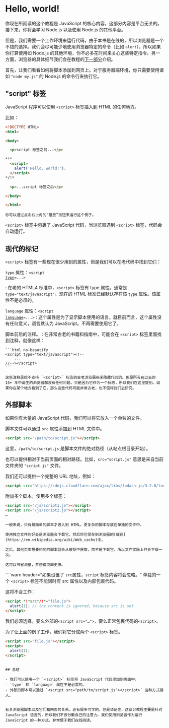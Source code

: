 # Hello, world!

你现在所阅读的这个教程是 JavaScript 的核心内容，这部分内容是平台无关的。接下来，你将会学习 Node.js 以及使用 Node.js 的其他平台。

但是，我们需要一个工作环境来运行代码，由于本书是在线的，所以浏览器是一个不错的选择。我们会尽可能少地使用浏览器特定的命令（比如 `alert`），所以如果你打算使用如 Node.js 的其他环境，你不必多花时间来关心这些特定指令。另一方面，浏览器的具体细节我们会在教程的[下一部分](/ui)介绍。

首先，让我们看看如何将脚本添加到网页上。对于服务器端环境，你只需要使用诸如 `"node my.js"` 的 Node.js 的命令行来执行它。

## "script" 标签

JavaScript 程序可以使用 `<script>` 标签插入到 HTML 的任何地方。

比如：

```html run height=100
<!DOCTYPE HTML>
<html>

<body>

  <p>script 标签之前...</p>

*!*
  <script>
    alert('Hello, world!');
  </script>
*/!*

  <p>...script 标签之后</p>

</body>

</html>
```

```online
你可以通过点击右上角的“播放”按钮来运行这个例子。
```

`<script>` 标签中包裹了 JavaScript 代码，当浏览器遇到 `<script>` 标签，代码会自动运行。


## 现代的标记

`<script>` 标签有一些现在很少用到的属性，但是我们可以在老代码中找到它们：

`type` 属性：<code>&lt;script <u>type</u>=...&gt;</code>

: 在老的 HTML4 标准中，`<script>` 标签有 type 属性。通常是 `type="text/javascript"`。现在的 HTML 标准已经默认存在该 `type` 属性。该属性不是必须的。

`language` 属性：<code>&lt;script <u>language</u>=...&gt;</code>
: 这个属性是为了显示脚本使用的语言。就目前而言，这个属性没有任何意义，语言默认为 JavaScript。不再需要使用它了。

脚本前后的注释。
: 在非常古老的书籍和指南中，可能会在 `<script>` 标签里面找到注释，就像这样：

    ```html no-beautify
    <script type="text/javascript"><!--
        ...
    //--></script>
    ```

    这些注释是给不支持 `<script>` 标签的古老浏览器用来隐藏代码的。但是所有在过去的 15+ 年中诞生的浏览器都没有任何问题。只是因为它作为一个标志，所以我们在这里提到。如果你在某个地方看到了它，那么这些代码可能非常古老，也不值得我们去研究。


## 外部脚本

如果你有大量的 JavaScript 代码，我们可以将它放入一个单独的文件。

脚本文件可以通过 `src` 属性添加到 HTML 文件中。

```html
<script src="/path/to/script.js"></script>
```

这里，`/path/to/script.js` 是脚本文件的绝对路径（从站点根目录开始）。

也可以提供相对于当前页面的相对路径。比如，`src="script.js"` 意思是来自当前文件夹的 `"script.js"` 文件。

我们还可以提供一个完整的 URL 地址，例如：

```html
<script src="https://cdnjs.cloudflare.com/ajax/libs/lodash.js/3.2.0/lodash.js"></script>
```

附加多个脚本，使用多个标签：

```html
<script src="/js/script1.js"></script>
<script src="/js/script2.js"></script>
…
```

```smart
一般来说，只有最简单的脚本才嵌入到 HTML。更复杂的脚本存放在单独的文件中。

使用独立文件的好处是浏览器会下载它，然后将它保存到浏览器的[缓存](https://en.wikipedia.org/wiki/Web_cache)中。

之后，其他页面想要相同的脚本就会从缓存中获取，而不是下载它。所以文件实际上只会下载一次。

这可以节省流量，并使得页面更快。
```

````warn header="如果设置了 `src`属性，`script` 标签内容将会忽略。"
单独的一个 `<script>` 标签不能同时有 src 属性以及内部包裹代码。

这将不会工作：

```html
<script *!*src*/!*="file.js">
  alert(1); // the content is ignored, because src is set
</script>
```

我们必须选择，要么外部的`<script src="…">`，要么正常包裹代码的`<script>`。

为了让上面的例子工作，我们将它分成两个 `<script>` 标签。

```html
<script src="file.js"></script>
<script>
  alert(1);
</script>
```
````

## 总结

- 我们可以使用一个 `<script>` 标签将 JavaScript 代码添加到页面中。
- `type` 和 `language` 属性不是必需的。
- 外部的脚本可以通过 `<script src="path/to/script.js"></script>` 这种方式插入。


有关浏览器脚本以及它们和网页的关系，还有很多可学的。但是请记住，这部分教程主要是针对 JavaScript 语言的，所以我们不该分散自己的注意力。我们使用浏览器作为运行 JavaScript 的一种方式，非常便于我们在线阅读。
